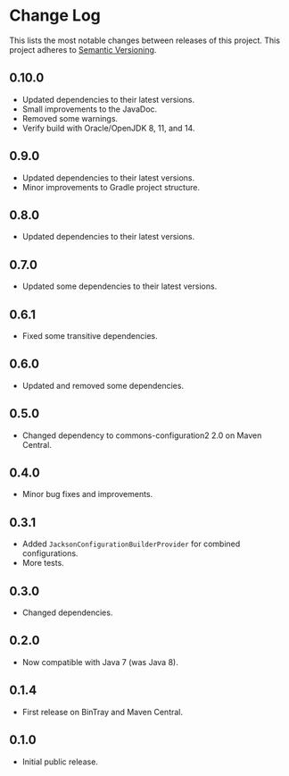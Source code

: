 # Change Log
This lists the most notable changes between releases of this project.
This project adheres to [Semantic Versioning](http://semver.org/).

## 0.10.0

* Updated dependencies to their latest versions.
* Small improvements to the JavaDoc.
* Removed some warnings.
* Verify build with Oracle/OpenJDK 8, 11, and 14.

## 0.9.0

* Updated dependencies to their latest versions.
* Minor improvements to Gradle project structure.

## 0.8.0

* Updated dependencies to their latest versions.

## 0.7.0

* Updated some dependencies to their latest versions.

## 0.6.1

* Fixed some transitive dependencies.

## 0.6.0

* Updated and removed some dependencies.

## 0.5.0

* Changed dependency to commons-configuration2 2.0 on Maven Central.

## 0.4.0

* Minor bug fixes and improvements.

## 0.3.1

* Added `JacksonConfigurationBuilderProvider` for combined configurations.
* More tests.

## 0.3.0

* Changed dependencies.

## 0.2.0

* Now compatible with Java 7 (was Java 8).

## 0.1.4

* First release on BinTray and Maven Central.

## 0.1.0

* Initial public release.


